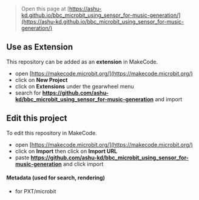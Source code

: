 
> Open this page at [https://ashu-kd.github.io/bbc_microbit_using_sensor_for-music-generation/](https://ashu-kd.github.io/bbc_microbit_using_sensor_for-music-generation/)

## Use as Extension

This repository can be added as an **extension** in MakeCode.

* open [https://makecode.microbit.org/](https://makecode.microbit.org/)
* click on **New Project**
* click on **Extensions** under the gearwheel menu
* search for **https://github.com/ashu-kd/bbc_microbit_using_sensor_for-music-generation** and import

## Edit this project

To edit this repository in MakeCode.

* open [https://makecode.microbit.org/](https://makecode.microbit.org/)
* click on **Import** then click on **Import URL**
* paste **https://github.com/ashu-kd/bbc_microbit_using_sensor_for-music-generation** and click import

#### Metadata (used for search, rendering)

* for PXT/microbit
<script src="https://makecode.com/gh-pages-embed.js"></script><script>makeCodeRender("{{ site.makecode.home_url }}", "{{ site.github.owner_name }}/{{ site.github.repository_name }}");</script>
